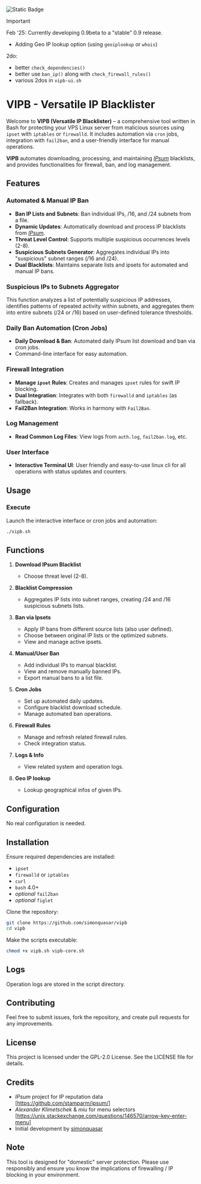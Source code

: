 <img alt="Static Badge" src="https://img.shields.io/badge/version-0.9beta-orange">

> [!IMPORTANT]  
> Feb '25: Currently developing 0.9beta to a "stable" 0.9 release.
> - Adding Geo IP lookup option (using `geoiplookup` or `whois`)
>   
> 2do:
> - better `check_dependencies()`
> - better use `ban_ip()` along with `check_firewall_rules()`
> - various 2dos in `vipb-ui.sh`

# VIPB - Versatile IP Blacklister

Welcome to **VIPB (Versatile IP Blacklister)** – a comprehensive tool written in Bash for protecting your VPS Linux server from malicious sources using `ipset` with `iptables` or `firewalld`. It includes automation via `cron` jobs, integration with `fail2ban`, and a user-friendly interface for manual operations.

**VIPB** automates downloading, processing, and maintaining [*IPsum*](https://github.com/stamparm/ipsum/) blacklists, and provides functionalities for firewall, ban, and log management.

## Features

### Automated & Manual IP Ban

- **Ban IP Lists and Subnets**: Ban individual IPs, /16, and /24 subnets from a file.
- **Dynamic Updates**: Automatically download and process IP blacklists from [*IPsum*](https://github.com/stamparm/ipsum/).
- **Threat Level Control**: Supports multiple suspicious occurrences levels (2-8).
- **Suspicious Subnets Generator**: Aggregates individual IPs into "suspicious" subnet ranges (/16 and /24).
- **Dual Blacklists**: Maintains separate lists and ipsets for automated and manual IP bans.

### Suspicious IPs to Subnets Aggregator

This function analyzes a list of potentially suspicious IP addresses, identifies patterns of repeated activity within subnets, and aggregates them into entire subnets (/24 or /16) based on user-defined tolerance thresholds.

### Daily Ban Automation (Cron Jobs)

- **Daily Download & Ban**: Automated daily IPsum list download and ban via cron jobs.
- Command-line interface for easy automation.

### Firewall Integration

- **Manage `ipset` Rules**: Creates and manages `ipset` rules for swift IP blocking.
- **Dual Integration**: Integrates with both `firewalld` and `iptables` (as fallback).
- **Fail2Ban Integration**: Works in harmony with `Fail2Ban`.

### Log Management

- **Read Common Log Files**: View logs from `auth.log`, `fail2ban.log`, etc.

### User Interface

- **Interactive Terminal UI**: User friendly and easy-to-use linux cli for all operations with status updates and counters.

## Usage

### Execute

Launch the interactive interface or cron jobs and automation:

```bash
./vipb.sh
```

## Functions

1. **Download IPsum Blacklist**
   - Choose threat level (2-8).

2. **Blacklist Compression**
   - Aggregates IP lists into subnet ranges, creating /24 and /16 suspicious subnets lists.

3. **Ban via Ipsets**
   - Apply IP bans from different source lists (also user defined).
   - Choose between original IP lists or the optimized subnets.
   - View and manage active ipsets.

4. **Manual/User Ban**
   - Add individual IPs to manual blacklist.
   - View and remove manually banned IPs.
   - Export manual bans to a list file.

5. **Cron Jobs**
   - Set up automated daily updates.
   - Configure blacklist download schedule.
   - Manage automated ban operations.

6. **Firewall Rules**
   - Manage and refresh related firewall rules.
   - Check integration status.

7. **Logs & Info**
   - View related system and operation logs.

8. **Geo IP lookup**
   - Lookup geographical infos of given IPs.
     
## Configuration

No real configuration is needed. 

## Installation

Ensure required dependencies are installed:

- `ipset`
- `firewalld` or `iptables`
- `curl`
- `bash` 4.0+
- *optional* `fail2ban`
- *optional* `figlet`

Clone the repository:

```bash
git clone https://github.com/simonquasar/vipb
cd vipb
```

Make the scripts executable:

```bash
chmod +x vipb.sh vipb-core.sh
```

## Logs

Operation logs are stored in the script directory.

## Contributing

Feel free to submit issues, fork the repository, and create pull requests for any improvements.

## License

This project is licensed under the GPL-2.0 License. See the LICENSE file for details.

## Credits

- *IPsum* project for IP reputation data [<https://github.com/stamparm/ipsum/>]
- *Alexander Klimetschek* & *miu* for menu selectors [<https://unix.stackexchange.com/questions/146570/arrow-key-enter-menu>]
- Initial development by [simonquasar](https://simonquasar.net/)

## Note

This tool is designed for "domestic" server protection. Please use responsibly and ensure you know the implications of firewalling / IP blocking in your environment.
